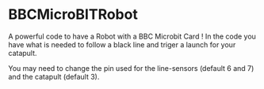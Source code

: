 # BBCMicroBITRobot
A powerful code to have a Robot with a BBC Microbit Card !
In the code you have what is needed to follow a black line and triger a launch
for your catapult.

You may need to change the pin used for the line-sensors (default 6 and 7) and the catapult (default 3).
